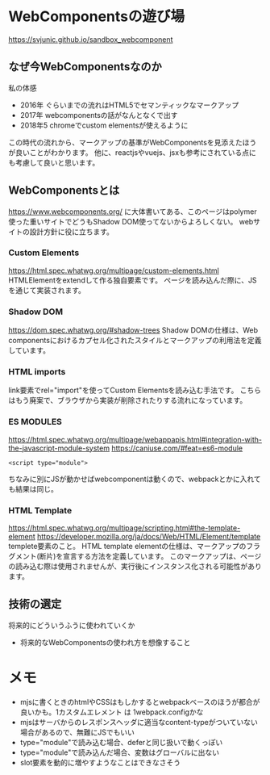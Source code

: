 # WebComponentsの遊び場
https://svjunic.github.io/sandbox_webcomponent

## なぜ今WebComponentsなのか
私の体感
- 2016年 ぐらいまでの流れはHTML5でセマンティックなマークアップ
- 2017年 webcomponentsの話がなんとなくで出す
- 2018年5 chromeでcustom elementsが使えるように

この時代の流れから、マークアップの基準がWebComponentsを見添えたほうが良いことがわかります。
他に、reactjsやvuejs、jsxも参考にされている点にも考慮して良いと思います。

## WebComponentsとは
https://www.webcomponents.org/
に大体書いてある、このページはpolymer使った重いサイトでどうもShadow DOM使ってないからよろしくない。
webサイトの設計方針に役に立ちます。

### Custom Elements
https://html.spec.whatwg.org/multipage/custom-elements.html
HTMLElementをextendして作る独自要素です。
ページを読み込んだ際に、JSを通じて実装されます。

### Shadow DOM
https://dom.spec.whatwg.org/#shadow-trees
Shadow DOMの仕様は、Web componentsにおけるカプセル化されたスタイルとマークアップの利用法を定義しています。

### HTML imports
link要素でrel="import"を使ってCustom Elementsを読み込む手法です。
こちらはもう廃案で、ブラウザから実装が削除されたりする流れになっています。

### ES MODULES
https://html.spec.whatwg.org/multipage/webappapis.html#integration-with-the-javascript-module-system
https://caniuse.com/#feat=es6-module
```
<script type="module">
```
ちなみに別にJSが動かせばwebcomponentは動くので、webpackとかに入れても結果は同じ。

### HTML Template
https://html.spec.whatwg.org/multipage/scripting.html#the-template-element
https://developer.mozilla.org/ja/docs/Web/HTML/Element/template
templete要素のこと。
HTML template elementの仕様は、マークアップのフラグメント(断片)を宣言する方法を定義しています。
このマークアップは、ページの読み込む際は使用されませんが、実行後にインスタンス化される可能性があります。

## 技術の選定
将来的にどういうふうに使われていくか
- 将来的なWebComponentsの使われ方を想像すること



# メモ
- mjsに書くときのhtmlやCSSはもしかするとwebpackベースのほうが都合が良いかも。1カスタムエレメント は 1webpack.configかな
- mjsはサーバからのレスポンスヘッダに適当なcontent-typeがついていない場合があるので、無難にJSでもいい
- type="module"で読み込む場合、deferと同じ扱いで動くっぽい
- type="module"で読み込んだ場合、変数はグローバルに出ない
- slot要素を動的に増やすようなことはできなさそう
